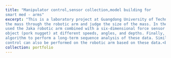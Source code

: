 ```yaml
---
title: "Manipulator control,sensor collection,model building for
smart med - arms"
excerpt: "This is a laboratory project at Guangdong University of Technology. The purpose is to touch
the mass through the robotic arm and judge the size of the mass. In the experiment, we
used the Jaka robotic arm combined with a six-dimensional force sensor to slide the target
object (pork nugget) at different speeds, angles, and depths. Finally, we combined the LSTM
algorithm to perform a long-term sequence analysis of these data. Similarly, a feedback
control can also be performed on the robotic arm based on these data.<br/><img src='/images/arm.png'>"
collection: portfolio
---
```



